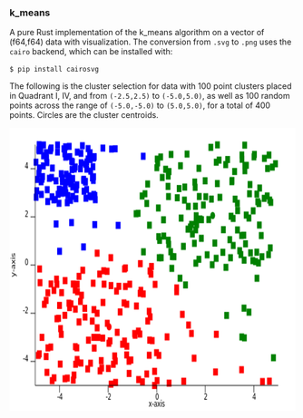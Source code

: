 ### k_means

A pure Rust implementation of the k_means algorithm on a vector of (f64,f64) data with visualization. The conversion from `.svg` to `.png` uses the `cairo` backend, which can be installed with:
```
$ pip install cairosvg
```

The following is the cluster selection for data with 100 point clusters placed in Quadrant I, IV, and from `(-2.5,2.5)` to `(-5.0,5.0)`, as well as 100 random points across the range of `(-5.0,-5.0)` to `(5.0,5.0)`, for a total of 400 points. Circles are the cluster centroids.

<p align="center"><img src="/scatter.png" width="600" height="500" /></p>

